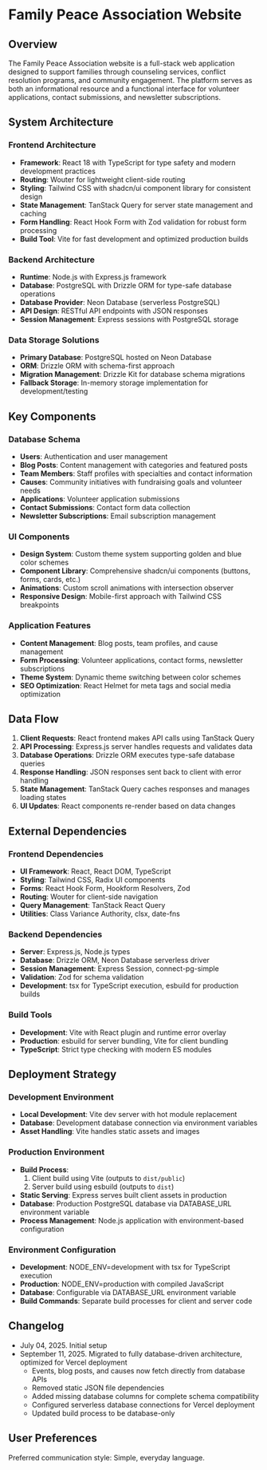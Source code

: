 # Family Peace Association Website

## Overview

The Family Peace Association website is a full-stack web application designed to support families through counseling services, conflict resolution programs, and community engagement. The platform serves as both an informational resource and a functional interface for volunteer applications, contact submissions, and newsletter subscriptions.

## System Architecture

### Frontend Architecture
- **Framework**: React 18 with TypeScript for type safety and modern development practices
- **Routing**: Wouter for lightweight client-side routing
- **Styling**: Tailwind CSS with shadcn/ui component library for consistent design
- **State Management**: TanStack Query for server state management and caching
- **Form Handling**: React Hook Form with Zod validation for robust form processing
- **Build Tool**: Vite for fast development and optimized production builds

### Backend Architecture
- **Runtime**: Node.js with Express.js framework
- **Database**: PostgreSQL with Drizzle ORM for type-safe database operations
- **Database Provider**: Neon Database (serverless PostgreSQL)
- **API Design**: RESTful API endpoints with JSON responses
- **Session Management**: Express sessions with PostgreSQL storage

### Data Storage Solutions
- **Primary Database**: PostgreSQL hosted on Neon Database
- **ORM**: Drizzle ORM with schema-first approach
- **Migration Management**: Drizzle Kit for database schema migrations
- **Fallback Storage**: In-memory storage implementation for development/testing

## Key Components

### Database Schema
- **Users**: Authentication and user management
- **Blog Posts**: Content management with categories and featured posts
- **Team Members**: Staff profiles with specialties and contact information
- **Causes**: Community initiatives with fundraising goals and volunteer needs
- **Applications**: Volunteer application submissions
- **Contact Submissions**: Contact form data collection
- **Newsletter Subscriptions**: Email subscription management

### UI Components
- **Design System**: Custom theme system supporting golden and blue color schemes
- **Component Library**: Comprehensive shadcn/ui components (buttons, forms, cards, etc.)
- **Animations**: Custom scroll animations with intersection observer
- **Responsive Design**: Mobile-first approach with Tailwind CSS breakpoints

### Application Features
- **Content Management**: Blog posts, team profiles, and cause management
- **Form Processing**: Volunteer applications, contact forms, newsletter subscriptions
- **Theme System**: Dynamic theme switching between color schemes
- **SEO Optimization**: React Helmet for meta tags and social media optimization

## Data Flow

1. **Client Requests**: React frontend makes API calls using TanStack Query
2. **API Processing**: Express.js server handles requests and validates data
3. **Database Operations**: Drizzle ORM executes type-safe database queries
4. **Response Handling**: JSON responses sent back to client with error handling
5. **State Management**: TanStack Query caches responses and manages loading states
6. **UI Updates**: React components re-render based on data changes

## External Dependencies

### Frontend Dependencies
- **UI Framework**: React, React DOM, TypeScript
- **Styling**: Tailwind CSS, Radix UI components
- **Forms**: React Hook Form, Hookform Resolvers, Zod
- **Routing**: Wouter for client-side navigation
- **Query Management**: TanStack React Query
- **Utilities**: Class Variance Authority, clsx, date-fns

### Backend Dependencies
- **Server**: Express.js, Node.js types
- **Database**: Drizzle ORM, Neon Database serverless driver
- **Session Management**: Express Session, connect-pg-simple
- **Validation**: Zod for schema validation
- **Development**: tsx for TypeScript execution, esbuild for production builds

### Build Tools
- **Development**: Vite with React plugin and runtime error overlay
- **Production**: esbuild for server bundling, Vite for client bundling
- **TypeScript**: Strict type checking with modern ES modules

## Deployment Strategy

### Development Environment
- **Local Development**: Vite dev server with hot module replacement
- **Database**: Development database connection via environment variables
- **Asset Handling**: Vite handles static assets and images

### Production Environment
- **Build Process**: 
  1. Client build using Vite (outputs to `dist/public`)
  2. Server build using esbuild (outputs to `dist`)
- **Static Serving**: Express serves built client assets in production
- **Database**: Production PostgreSQL database via DATABASE_URL environment variable
- **Process Management**: Node.js application with environment-based configuration

### Environment Configuration
- **Development**: NODE_ENV=development with tsx for TypeScript execution
- **Production**: NODE_ENV=production with compiled JavaScript
- **Database**: Configurable via DATABASE_URL environment variable
- **Build Commands**: Separate build processes for client and server code

## Changelog
- July 04, 2025. Initial setup
- September 11, 2025. Migrated to fully database-driven architecture, optimized for Vercel deployment
  - Events, blog posts, and causes now fetch directly from database APIs
  - Removed static JSON file dependencies
  - Added missing database columns for complete schema compatibility
  - Configured serverless database connections for Vercel deployment
  - Updated build process to be database-only

## User Preferences
Preferred communication style: Simple, everyday language.
